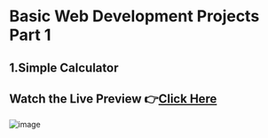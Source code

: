 # Basic Web Development Projects Part 1

## 1.Simple Calculator

## Watch the Live Preview 👉[Click Here]()
![image]()
